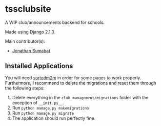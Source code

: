 # tssclubsite

A WIP club/announcements backend for schools.

Made using Django 2.1.3.

Main contributor(s): 

* [Jonathan Sumabat](https://github.com/jsumabat)

## Installed Applications

You will need [sortedm2m](https://github.com/gregmuellegger/django-sortedm2m) in order for some pages to work properly. Furthermore, I recommend to delete the migrations and reset them through the following steps:

1. Delete everything in the `club_management/migrations` folder with the exception of `__init.py__`.
2. Run `python manage.py makemigrations`
3. Run `python manage.py migrate`
4. The application should run perfectly fine.
